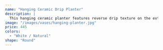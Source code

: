 ```yaml
---
name: "Hanging Ceramic Drip Planter"
description: |
  This hanging ceramic planter features reverse drip texture on the exterior. It is perfect for cacti or plants that do not require lots of water saturation to survive. Beautiful product for any plant-lover.
image: "/images/vases/hanging-planter.jpg"
price: 445
colors:
  - "White / Natural"
shape: "Round"
---
```

